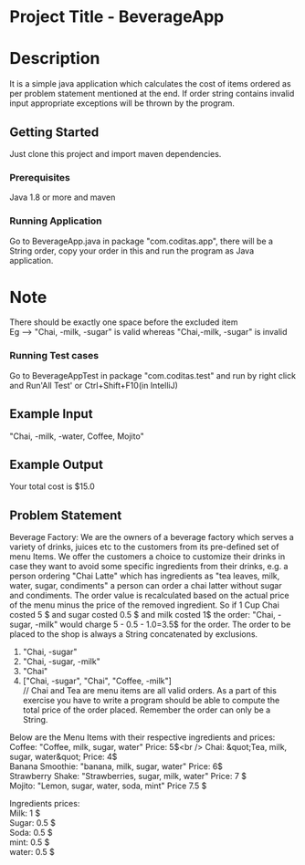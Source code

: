 # Project Title - BeverageApp
# Description
It is a simple java application which calculates the cost of items ordered as per problem statement mentioned at the end.
If order string contains invalid input appropriate exceptions will be thrown by the program.

## Getting Started

Just clone this project and import maven dependencies.

### Prerequisites
Java 1.8 or more and maven
 
### Running Application

Go to BeverageApp.java in package "com.coditas.app", there will be a String order,
copy your order in this and run the program as Java application.


# Note
There should be exactly one space before the excluded item<br />
Eg --> "Chai, -milk, -sugar" is valid 
        whereas "Chai,-milk,  -sugar" is invalid
### Running Test cases

Go to BeverageAppTest in package "com.coditas.test" and run by right click and Run'All Test' or Ctrl+Shift+F10(in IntelliJ)

## Example Input
"Chai, -milk, -water, Coffee, Mojito"

## Example Output
Your total cost is $15.0


## Problem Statement
Beverage Factory:
We are the owners of a beverage factory which serves a variety of drinks, juices etc to the customers
from its pre-defined set of menu Items.
We offer the customers a choice to customize their drinks in case they want to avoid some specific
ingredients from their drinks,
e.g. a person ordering &quot;Chai Latte&quot; which has ingredients as &quot;tea leaves, milk, water, sugar,
condiments&quot; a person can order a chai latter without sugar and condiments.
The order value is recalculated based on the actual price of the menu minus the price of the
removed ingredient.
So if 1 Cup Chai costed 5 $ and sugar costed 0.5 $ and milk costed 1$ the order: &quot;Chai, - sugar, -milk&quot;
would charge
5 - 0.5 - 1.0=3.5$ for the order.
The order to be placed to the shop is always a String concatenated by exclusions.
1. &quot;Chai, -sugar&quot;
2. &quot;Chai, -sugar, -milk&quot;
3. &quot;Chai&quot;
4. [&quot;Chai, -sugar&quot;, &quot;Chai&quot;, &quot;Coffee, -milk&quot;] <br />
// Chai and Tea are menu items
are all valid orders.
As a part of this exercise you have to write a program should be able to compute the total price of
the order placed. Remember the order can only be a String.

Below are the Menu Items with their respective ingredients and prices:<br />
Coffee: &quot;Coffee, milk, sugar, water&quot; Price: 5$<br />
Chai: &quot;Tea, milk, sugar, water&quot; Price: 4$<br />
Banana Smoothie: &quot;banana, milk, sugar, water&quot; Price: 6$<br />
Strawberry Shake: &quot;Strawberries, sugar, milk, water&quot; Price: 7 $<br />
Mojito: &quot;Lemon, sugar, water, soda, mint&quot; Price 7.5 $<br />

Ingredients prices:<br />
Milk: 1 $<br />
Sugar: 0.5 $<br />
Soda: 0.5 $<br />
mint: 0.5 $<br />
water: 0.5 $<br />
